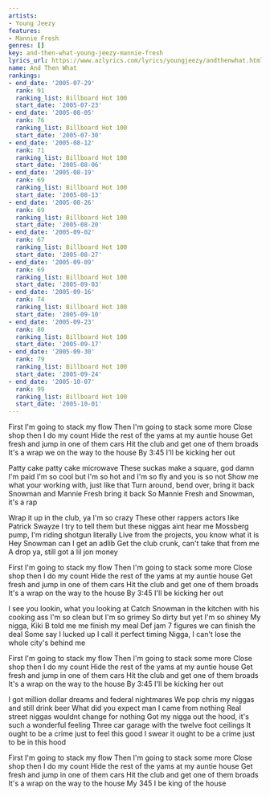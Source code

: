 ```yaml
---
artists:
- Young Jeezy
features:
- Mannie Fresh
genres: []
key: and-then-what-young-jeezy-mannie-fresh
lyrics_url: https://www.azlyrics.com/lyrics/youngjeezy/andthenwhat.html
name: And Then What
rankings:
- end_date: '2005-07-29'
  rank: 91
  ranking_list: Billboard Hot 100
  start_date: '2005-07-23'
- end_date: '2005-08-05'
  rank: 76
  ranking_list: Billboard Hot 100
  start_date: '2005-07-30'
- end_date: '2005-08-12'
  rank: 71
  ranking_list: Billboard Hot 100
  start_date: '2005-08-06'
- end_date: '2005-08-19'
  rank: 69
  ranking_list: Billboard Hot 100
  start_date: '2005-08-13'
- end_date: '2005-08-26'
  rank: 69
  ranking_list: Billboard Hot 100
  start_date: '2005-08-20'
- end_date: '2005-09-02'
  rank: 67
  ranking_list: Billboard Hot 100
  start_date: '2005-08-27'
- end_date: '2005-09-09'
  rank: 69
  ranking_list: Billboard Hot 100
  start_date: '2005-09-03'
- end_date: '2005-09-16'
  rank: 74
  ranking_list: Billboard Hot 100
  start_date: '2005-09-10'
- end_date: '2005-09-23'
  rank: 80
  ranking_list: Billboard Hot 100
  start_date: '2005-09-17'
- end_date: '2005-09-30'
  rank: 79
  ranking_list: Billboard Hot 100
  start_date: '2005-09-24'
- end_date: '2005-10-07'
  rank: 99
  ranking_list: Billboard Hot 100
  start_date: '2005-10-01'
---
```


First I'm going to stack my flow
Then I'm going to stack some more
Close shop then I do my count
Hide the rest of the yams at my auntie house
Get fresh and jump in one of them cars
Hit the club and get one of them broads
It's a wrap we on the way to the house
By 3:45 I'll be kicking her out

Patty cake patty cake microwave
These suckas make a square, god damn I'm paid
I'm so cool but I'm so hot and I'm so fly and you is so not
Show me what your working with, just like that
Turn around, bend over, bring it back
Snowman and Mannie Fresh bring it back
So Mannie Fresh and Snowman, it's a rap

Wrap it up in the club, ya I'm so crazy
These other rappers actors like Patrick Swayze
I try to tell them but these niggas aint hear me
Mossberg pump, I'm riding shotgun literally
Live from the projects, you know what it is
Hey Snowman can I get an adlib
Get the club crunk, can't take that from me
A drop ya, still got a lil jon money

First I'm going to stack my flow
Then I'm going to stack some more
Close shop then I do my count
Hide the rest of the yams at my auntie house
Get fresh and jump in one of them cars
Hit the club and get one of them broads
It's a wrap on the way to the house
By 3:45 I'll be kicking her out

I see you lookin, what you looking at
Catch Snowman in the kitchen with his cooking ass
I'm so clean but I'm so grimey
So dirty but yet I'm so shiney
My nigga, Kiki B told me me finish my meal
Def jam 7 figures we can finish the deal
Some say I lucked up I call it perfect timing
Nigga, I can't lose the whole city's behind me

First I'm going to stack my flow
Then I'm going to stack some more
Close shop then I do my count
Hide the rest of the yams at my auntie house
Get fresh and jump in one of them cars
Hit the club and get one of them broads
It's a wrap on the way to the house
By 3:45 I'll be kicking her out

I got million dollar dreams and federal nightmares
We pop chris my niggas and still drink beer
What did you expect man I came from nothing
Real street niggas wouldnt change for nothing
Got my nigga out the hood, it's such a wonderful feeling
Three car garage with the twelve foot ceilings
It ought to be a crime just to feel this good
I swear it ought to be a crime just to be in this hood

First I'm going to stack my flow
Then I'm going to stack some more
Close shop then I do my count
Hide the rest of the yams at my auntie house
Get fresh and jump in one of them cars
Hit the club and get one of them broads
It's a wrap on the way to the house
My 345 I be king of the house




